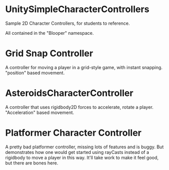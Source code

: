# UnitySimpleCharacterControllers
Sample 2D Character Controllers, for students to reference.

All contained in the "Blooper" namespace.

# Grid Snap Controller
A controller for moving a player in a grid-style game, with instant snapping. "position" based movement.

# AsteroidsCharacterController
A controller that uses rigidbody2D forces to accelerate, rotate a player. "Acceleration" based movement.

# Platformer Character Controller
A pretty bad platformer controller, missing lots of features and is buggy. But demonstrates how one would get started using rayCasts instead of a rigidbody to move a player in this way. It'll take work to make it feel good, but there are bones here.
